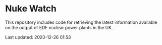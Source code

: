 # Nuke Watch

This repository includes code for retrieving the latest information available on the output of EDF nuclear power plants in the UK.

Last updated: 2020-12-26 01:53